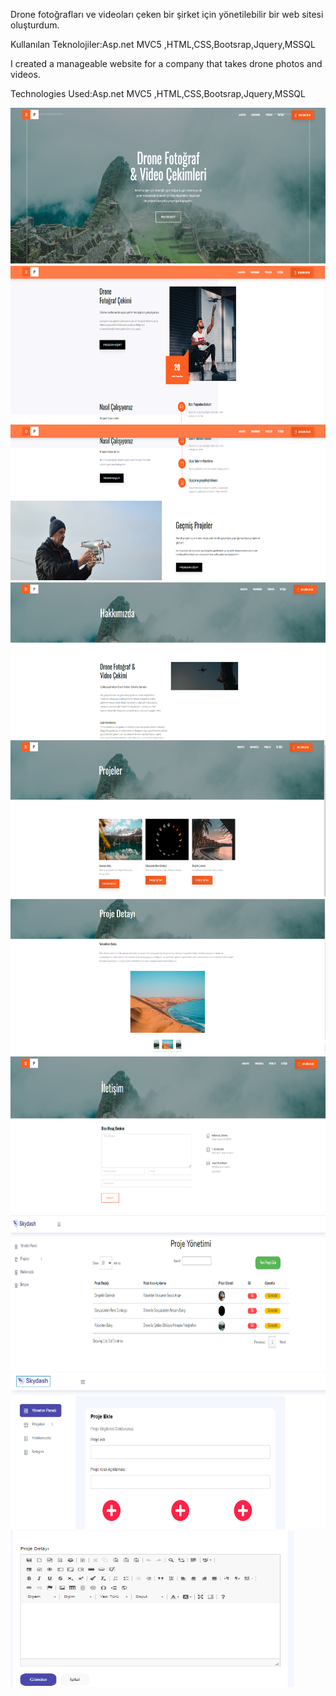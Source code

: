 Drone fotoğrafları ve videoları çeken bir şirket için yönetilebilir bir web sitesi oluşturdum.

Kullanılan Teknolojiler:Asp.net MVC5 ,HTML,CSS,Bootsrap,Jquery,MSSQL

I created a manageable website for a company that takes drone photos and videos.

Technologies Used:Asp.net MVC5 ,HTML,CSS,Bootsrap,Jquery,MSSQL

<img src="https://github.com/AysenurBALKAN/DronePhotographerWebSite/blob/main/d1.PNG" width="100%" height="250px">
<img src="https://github.com/AysenurBALKAN/DronePhotographerWebSite/blob/main/d2.PNG" width="100%" height="250px">
<img src="https://github.com/AysenurBALKAN/DronePhotographerWebSite/blob/main/d3.PNG" width="100%" height="250px">
<img src="https://github.com/AysenurBALKAN/DronePhotographerWebSite/blob/main/d4.PNG" width="100%" height="250px">
<img src="https://github.com/AysenurBALKAN/DronePhotographerWebSite/blob/main/d6.PNG" width="100%" height="250px">
<img src="https://github.com/AysenurBALKAN/DronePhotographerWebSite/blob/main/d7.PNG" width="100%" height="250px">
<img src="https://github.com/AysenurBALKAN/DronePhotographerWebSite/blob/main/d8.PNG" width="100%" height="250px">
<img src="https://github.com/AysenurBALKAN/DronePhotographerWebSite/blob/main/d9.PNG" width="100%" height="250px">
<img src="https://github.com/AysenurBALKAN/DronePhotographerWebSite/blob/main/d10.PNG" width="100%" height="250px">
<img src="https://github.com/AysenurBALKAN/DronePhotographerWebSite/blob/main/d11_new.PNG" width="90%" height="250px">
